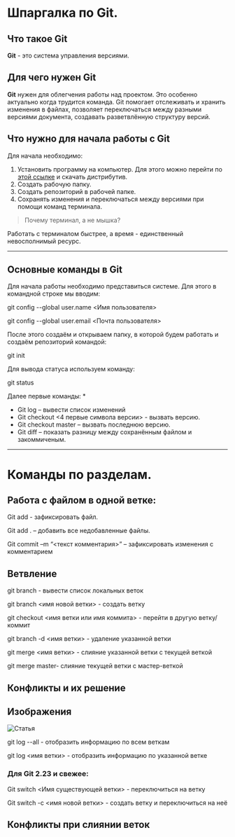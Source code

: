 # Шпаргалка по Git.
## Что такое Git
**Git** - это система управления версиями.

## Для чего нужен Git

**Git** нужен для облегчения работы над проектом. Это особенно актуально когда трудится команда. Git  помогает отслеживать и хранить изменения в файлах, позволяет переключаться между разными версиями документа, создавать разветвлённую структуру версий.
## Что нужно для начала работы с Git
Для начала необходимо:
1. Установить программу на компьютер.
Для этого можно перейти по
[этой ссылке](https://git-scm.com/download/win "официальный сайт") и скачать дистрибутив.
2. Создать рабочую папку.
3. Создать репозиторий в рабочей папке.
4. Сохранять изменения и переключаться между версиями при помощи команд терминала.

>Почему терминал, а не мышка?

Работать с терминалом быстрее, а время - единственный невосполнимый ресурс.

---

## Основные команды в Git
Для начала работы необходимо представиться системе. Для этого в командной строке мы вводим:

git config --global user.name \<Имя пользователя>

git config --global user.email \<Почта пользователя>

После этого создаём и открываем папку, в которой будем работать и создаём репозиторий командой:

git init

Для вывода статуса используем команду: 

git status

Далее первые команды:
* 
* Git log – вывести список изменений
* Git checkout <4 первые символа версии> - вызвать версию.
* Git checkout master – вызвать последнюю версию.
* Git diff – показать разницу между сохранённым файлом и закоммиченым.


***

# Команды по разделам.
## Работа с файлом в одной ветке:
Git add <file name> - зафиксировать файл.

Git add . – добавить все недобавленные файлы.

Git commit –m “<текст  комментария>” – зафиксировать изменения с комментарием

## Ветвление
git branch - вывести список локальных веток

git branch <имя новой ветки> - создать ветку

git checkout <имя ветки  или имя коммита> - перейти в другую ветку/коммит

git branch -d <имя ветки> - удаление указанной ветки

git merge <имя ветки> - слияние указанной ветки с текущей веткой

git merge master- слияние текущей ветки с мастер-веткой



## Конфликты и их решение

## Изображения


![Статья](Post_1.jpg)

git log --all - отобразить информацию по всем веткам

git log <имя ветки> - отобразить информацию по указанной ветке
### Для Git 2.23 и свежее:
Git switch <Имя существующей ветки> - переключиться на ветку

Git switch -c <имя новой ветки> - создать ветку и переключиться на неё



## Конфликты при слиянии веток

